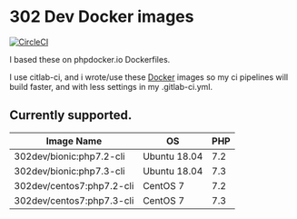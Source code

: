 # 302 Dev Docker images

[![CircleCI](https://circleci.com/gh/302dev/docker/tree/master.svg?style=svg)](https://circleci.com/gh/302dev/docker/tree/master)

I based these on phpdocker.io Dockerfiles.

I use citlab-ci, and i wrote/use these [Docker](https://hub.docker.com/) images so my ci pipelines will build faster, and with less settings in my .gitlab-ci.yml.

## Currently supported.

| Image Name | OS | PHP |
| ---------- | -- | --- |
| 302dev/bionic:php7.2-cli | Ubuntu 18.04 | 7.2 |
| 302dev/bionic:php7.3-cli | Ubuntu 18.04 | 7.3 |
| 302dev/centos7:php7.2-cli | CentOS 7 | 7.2 |
| 302dev/centos7:php7.3-cli | CentOS 7 | 7.3 |
